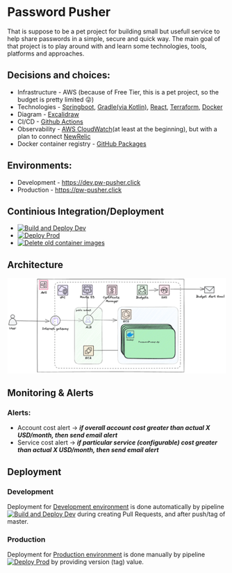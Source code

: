 # Password Pusher
That is suppose to be a pet project for building small but usefull service to help share passwords in a simple, secure and quick way. The main goal of that project is to play around with and learn some technologies, tools, platforms and approaches.

## Decisions and choices:
- Infrastructure - AWS (because of Free Tier, this is a pet project, so the budget is pretty limited 😜)
- Technologies - [Springboot](https://spring.io/), [Gradle(via Kotlin)](https://gradle.org/), [React](https://react.dev), [Terraform](https://www.terraform.io/), [Docker](https://docker.io/)
- Diagram - [Excalidraw](https://excalidraw.com)
- CI/CD - [Github Actions](https://github.com/features/actions)
- Observability - [AWS CloudWatch](https://aws.amazon.com/cloudwatch/)(at least at the beginning), but with a plan to connect [NewRelic](https://newrelic.com/)
- Docker container registry - [GitHub Packages](https://github.com/features/packages)

## Environments:
- Development - https://dev.pw-pusher.click
- Production - https://pw-pusher.click

## Continious Integration/Deployment
- [![Build and Deploy Dev](https://github.com/Jos1k/PasswordPusher/actions/workflows/buildNdeploy.yml/badge.svg?branch=main)](https://github.com/Jos1k/PasswordPusher/actions/workflows/buildNdeploy.yml)
- [![Deploy Prod](https://github.com/Jos1k/PasswordPusher/actions/workflows/deployProd.yml/badge.svg?branch=main)](https://github.com/Jos1k/PasswordPusher/actions/workflows/deployProd.yml)
- [![Delete old container images](https://github.com/Jos1k/PasswordPusher/actions/workflows/deleteOldContainerImages.yml/badge.svg?branch=main)](https://github.com/Jos1k/PasswordPusher/actions/workflows/deleteOldContainerImages.yml)

## Architecture
![Architecture](./docs/password-pusher.png)

## Monitoring & Alerts
### Alerts:
- Account cost alert -> ***if overall account cost greater than actual X USD/month, then send email alert***
- Service cost alert -> ***if particular service (configurable) cost greater than actual X USD/month, then send email alert***

## Deployment
### Development
Deployment for [Development environment](https://dev.pw-pusher.click) is done automatically by pipeline [![Build and Deploy Dev](https://github.com/Jos1k/PasswordPusher/actions/workflows/buildNdeploy.yml/badge.svg?branch=main)](https://github.com/Jos1k/PasswordPusher/actions/workflows/buildNdeploy.yml) during creating Pull Requests, and after push/tag of master.
### Production
Deployment for [Production environment](https://pw-pusher.click) is done manually by pipeline [![Deploy Prod](https://github.com/Jos1k/PasswordPusher/actions/workflows/deployProd.yml/badge.svg?branch=main)](https://github.com/Jos1k/PasswordPusher/actions/workflows/deployProd.yml) by providing version (tag) value.